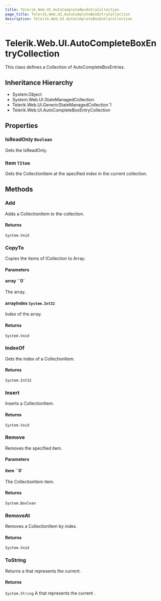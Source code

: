 ```yaml
---
title: Telerik.Web.UI.AutoCompleteBoxEntryCollection
page_title: Telerik.Web.UI.AutoCompleteBoxEntryCollection
description: Telerik.Web.UI.AutoCompleteBoxEntryCollection
---
```


# Telerik.Web.UI.AutoCompleteBoxEntryCollection

This class defines a Collection of AutoCompleteBoxEntries.

## Inheritance Hierarchy

* System.Object
* System.Web.UI.StateManagedCollection
* Telerik.Web.UI.GenericStateManagedCollection`1
* Telerik.Web.UI.AutoCompleteBoxEntryCollection

## Properties

###  IsReadOnly `Boolean`

Gets the IsReadOnly.

###  Item `TItem`

Gets the CollectionItem at the specified index in
                   the current collection.

## Methods

###  Add

Adds a CollectionItem to the collection.

#### Returns

`System.Void` 

###  CopyTo

Copies the items of ICollection to Array.

#### Parameters

#### array ``0`

The array.

#### arrayIndex `System.Int32`

Index of the array.

#### Returns

`System.Void` 

###  IndexOf

Gets the index of a CollectionItem.

#### Returns

`System.Int32` 

###  Insert

Inserts a CollectionItem.

#### Returns

`System.Void` 

###  Remove

Removes the specified item.

#### Parameters

#### item ``0`

The CollectionItem item.

#### Returns

`System.Boolean` 

###  RemoveAt

Removes a CollectionItem by index.

#### Returns

`System.Void` 

###  ToString

Returns a  that represents the current
            .

#### Returns

`System.String` A  that represents the current .

